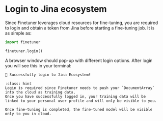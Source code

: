 # Login to Jina ecosystem

Since Finetuner leverages cloud resources for fine-tuning,
you are required to login and obtain a token from Jina before starting a fine-tuning job.
It is as simple as:

```python
import finetuner

finetuner.login()
```

A browser window should pop-up with different login options.
After login you will see this in your terminal:

```bash
🔐 Successfully login to Jina Ecosystem!
```

```{admonition} Why do I need to login?
:class: hint
Login is required since Finetuner needs to push your `DocumentArray` into the cloud as training data.
Once you have successfully logged in, your training data will be linked to your personal user profile and will only be visible to you.

Once fine-tuning is completed, the fine-tuned model will be visible only to you in cloud.
```